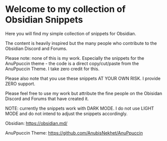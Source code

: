 # Welcome to my collection of Obsidian Snippets

Here you will find my simple collection of snippets for Obsidian. 

The content is heavily inspired but the many people who contribute to the Obsidian Discord and Forums. 

Please note: none of this is my work. Especially the snippets for the AnuPpuccin theme - the code is a direct copy/cut/paste from the AnuPpuccin Theme. I take zero credit for this. 

Please also note that you use these snippets AT YOUR OWN RISK. I provide ZERO support. 

Please feel free to use my work but attribute the fine people on the Obisidan Discord and Forums that have created it. 

NOTE: currently the snippets work with DARK MODE. I do not use LIGHT MODE and do not intend to adjust the snippets accordingly. 


Obsidian: https://obsidian.md/

AnuPpuccin Theme: https://github.com/AnubisNekhet/AnuPpuccin
